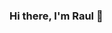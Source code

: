 ### Hi there, I'm Raul 👋

<!--
**RaulSul/RaulSul** is a ✨ _special_ ✨ repository because its `README.md` (this file) appears on your GitHub profile.

Here are some ideas to get you started:

- 🔭 I’m currently working on ...
- 🌱 I’m currently learning ...
- 👯 I’m looking to collaborate on ...
- 🤔 I’m looking for help with ...
- 💬 Ask me about everything AR
- 📫 How to reach me: ...
- 😄 Pronouns: ...
- ⚡ Fun fact: ...
-->
